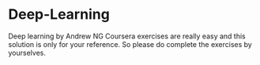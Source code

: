 # Deep-Learning
Deep learning by Andrew NG
Coursera exercises are really easy and this solution is only for your reference.
So please do complete the exercises by yourselves.
